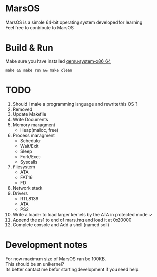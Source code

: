 # MarsOS
MarsOS is a simple 64-bit operating system developed for learning    
Feel free to contribute to MarsOS

# Build & Run   
Make sure you have installed [qemu-system-x86_64](https://archlinux.org/packages/extra/x86_64/qemu)
```console
make && make run && make clean
```

# TODO
1. Should I make a programming language and rewrite this OS ?
2. Removed
3. Update Makefile   
4. Write Documents
5. Memory managment
    - Heap(malloc, free)
6. Process managment
    - Scheduler
    - Wait/Exit
    - Sleep
    - Fork/Exec
    - Syscalls
7. Filesystem
    - ATA
    - FAT16
    - FD
8. Network stack
9. Drivers
    - RTL8139
    - ATA
    - PS2
10. Write a loader to load larger kernels by the ATA in protected mode ✓
11. Append the ps1 to end of mars.img and load it at 0x20000
12. Complete console and Add a shell (named soil)


# Development notes
For now maximum size of MarsOS can be 100KB.    
This should be an unikernel?    
Its better cantact me befor starting development if you need help.    
